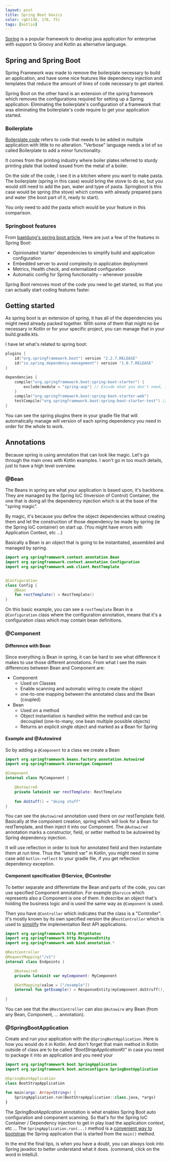 ```yaml
---
layout: post
title: Spring Boot basics
color: rgb(136, 176, 75)
tags: [kotlin]
---
```



[Spring](https://docs.spring.io/spring/docs/current/spring-framework-reference/overview.html) 
is a popular framework to develop java application for enterprise with support to Groovy and 
Kotlin as alternative language.

## Spring and Spring Boot

Spring Framework was made to remove the boilerplate necessary to build an application, and have some
nice features like dependency injection and templates that reduce the amount of lines of code necessary to get started.

Spring Boot on the other hand is an extension of the spring framework which removes the configurations
required for setting up a Spring application. Eliminating the boilerplate's configuration of a framework that was 
eliminating the boilerplate's code require to get your application started.

### Boilerplate

[Boilerplate code](https://en.wikipedia.org/wiki/Boilerplate_code) refers to code that needs to be added in multiple application with little to no alteration.
"Verbose" language needs a lot of so called Boilerplate to add a minor functionality.

It comes from the printing industry where boiler plates referred to sturdy printing plate that looked issued from the metal of a boiler.

On the side of the code, I see it in a kitchen where you want to make pasta.
The boilerplate (spring in this case) would bring the stove to do so, but you would still need to add the pan, water and type of pasta.
Springboot is this case would be spring (the stove) which comes with already prepared pans and water (the boot part of it, ready to start).

You only need to add the pasta which would be your feature in this comparison.

### Springboot features

From [baeldung's spring boot article](https://www.baeldung.com/spring-vs-spring-boot), Here are just a few of the features in Spring Boot:

  - Opinionated ‘starter' dependencies to simplify build and application configuration
  - Embedded server to avoid complexity in application deployment
  - Metrics, Health check, and externalized configuration
  - Automatic config for Spring functionality – whenever possible

Spring Boot removes most of the code you need to get started, so that you can actually start coding features faster.

## Getting started

As spring boot is an extension of spring, it has all of the dependencies you might need already packed together.
With some of them that might no be necessary in Kotlin or for your specific project, you can manage that in your build.gradle.kts.

I have let what's related to spring boot:

```kotlin
plugins {
    id("org.springframework.boot") version "2.2.7.RELEASE"
    id("io.spring.dependency-management") version "1.0.7.RELEASE"
}

dependencies {
    compile("org.springframework.boot:spring-boot-starter") {
        exclude(module = "spring-aop") // Excude what you don't need, for example spring Aspect-Oriented Programming module
    }
    compile("org.springframework.boot:spring-boot-starter-web") 
    testCompile("org.springframework.boot:spring-boot-starter-test") // Comes with Junit4, Mockito, Hamcrest
}
```

You can see the spring plugins there in your gradle file that will automatically manage will version of each spring dependency
you need in order for the whole to work.

## Annotations

Because spring is using annotation that can look like magic. 
Let's go through the main ones with Kotlin examples. I won't go in too much details, just to have a high level overview.

### @Bean

The Beans in spring are what your application is based upon, it's backbone. 
They are managed by the Spring IoC (Inversion of Control) Container, the one that is doing all the dependency injection
which is at the base of the "spring magic". 

By magic, it's because you define the object dependencies without creating them and let the construction of those dependency
be made by spring (ie the Spring IoC container) on start up. (You might have errors with Application Context, etc ...) 

Basically a Bean is an object that is going to be instantiated, assembled and managed by spring.

```kotlin
import org.springframework.context.annotation.Bean
import org.springframework.context.annotation.Configuration
import org.springframework.web.client.RestTemplate


@Configuration
class Config {
    @Bean
    fun restTemplate() = RestTemplate()
}
```

On this basic example, you can see a `restTemplate` Bean in a `@Configuration` class where the configuration annotation, 
means that it's a configuration class which may contain bean definitions.
 
### @Component

#### Difference with Bean

Since everything is Bean in spring, it can be hard to see what difference it makes to use those different annotations.
From what I see the main differences between Bean and Component are:
 
 - Component
   - Used on Classes
   - Enable scanning and automatic wiring to create the object
   - one-to-one mapping between the annotated class and the Bean (coupled)
 - Bean
   - Used on a method
   - Object instantiation is handled within the method and can be decoupled (one-to-many, one bean multiple possible objects)
   - Returns an explicit single object and marked as a Bean for Spring
   
#### Example and @Autowired
 
So by adding a `@Component` to a class we create a Bean 

```kotlin
import org.springframework.beans.factory.annotation.Autowired
import org.springframework.stereotype.Component

@Component
internal class MyComponent {

    @Autowired
    private lateinit var restTemplate: RestTemplate
    
    fun doStuff() = "doing stuff"
}
```

You can see the `@Autowired` annotation used there on our restTemplate field. 
Basically at the component creation, spring which will look for a Bean for restTemplate, and then inject it into our Component.
The `@Autowired` annotation marks a constructor, field, or setter method to be autowired by Spring dependency injection.

It will use reflection in order to look for annotated field and then instantiate them at run time. 
Thus the "lateinit var" in Kotlin, you might need in some case add `kotlin-reflect` to your gradle file, if you get reflection dependency exception.

#### Component specification @Service, @Controller

To better separate and differentiate the Bean and parts of the code, you can use specified Component annotation.
For example `@Service` which represents also a Component is one of them. 
It describe an object that's holding the business logic and is used the same way as `@Component` is used.

Then you have `@Controller` which indicates that the class is a "Controller". It's mostly known by its own specified version 
the `@RestController` which is used to [simplify]((https://www.baeldung.com/spring-controller-vs-restcontroller)) the implementation Rest API applications.

```kotlin
import org.springframework.http.HttpStatus
import org.springframework.http.ResponseEntity
import org.springframework.web.bind.annotation.*

@RestController
@RequestMapping("/v1")
internal class Endpoints {

    @Autowired
    private lateinit var myComponent: MyComponent

    @GetMapping(value = ["/example"])
    internal fun getExample() = ResponseEntity(myComponent.doStruff(), HttpStatus.ACCEPTED)
    
}
```

You can see that the `@RestController` can also `@Autowire` any Bean (from any Bean, Component, ... annotation).


### @SpringBootApplication

Create and run your application with the `@SpringBootApplication`. Here is how you would do it in Kotlin.
And don't forget that main method in Kotlin outside of class are to be called _"BootStrapApplicationKt"_ in case you need 
to package it into an application and you need your 

```kotlin
import org.springframework.boot.SpringApplication
import org.springframework.boot.autoconfigure.SpringBootApplication

@SpringBootApplication
class BootStrapApplication

fun main(args: Array<String>) {
    SpringApplication.run(BootStrapApplication::class.java, *args)
}
```

The _SpringBootApplication_ annotation is what enables Spring Boot auto configuration and component scanning.
So that's for the Spring IoC Container / Dependency injection to get in play load the application context, etc ...
The `SpringApplication.run(...)` method is a [convenient way to bootstrap](https://docs.spring.io/spring-boot/docs/2.1.10.RELEASE/reference/html/boot-features-spring-application.html) 
the Spring application that is started from the `main()` method. 

In the end the final tips, is when you have a doubt, you can always look into Spring javadoc to better 
understand what it does. (command, click on the word in IntelliJ).
